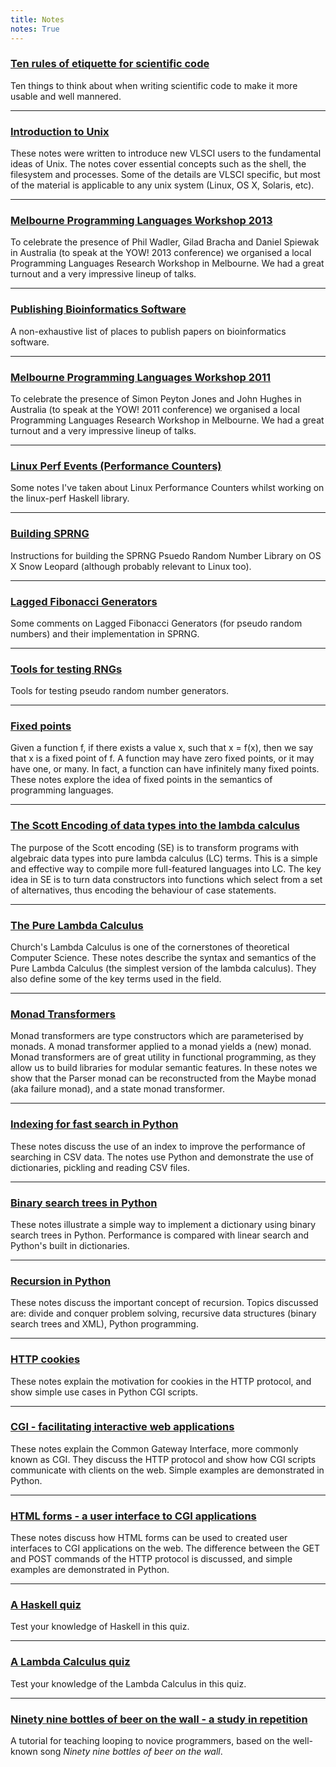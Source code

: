 ```yaml
---
title: Notes
notes: True
---
```


### [Ten rules of etiquette for scientific code](/scientific_software_etiquette.html)

Ten things to think about when writing scientific code to make it more usable and well mannered.

****

### [Introduction to Unix](/docs/intro_to_unix.pdf)

These notes were written to introduce new VLSCI users to the fundamental ideas of Unix. The notes cover
essential concepts such as the shell, the filesystem and processes. Some of the details are VLSCI specific,
but most of the material is applicable to any unix system (Linux, OS X, Solaris, etc).

****

### [Melbourne Programming Languages Workshop 2013](/melbPL2013.html)

To celebrate the presence of Phil Wadler, Gilad Bracha and Daniel Spiewak in Australia (to speak at the YOW! 2013 conference) we organised a local Programming Languages Research Workshop in Melbourne. We had a great turnout and a very impressive lineup of talks. 

****

### [Publishing Bioinformatics Software](/bioinfPubs.html)

A non-exhaustive list of places to publish papers on bioinformatics software. 

****

### [Melbourne Programming Languages Workshop 2011](/melbPL2011.html)

To celebrate the presence of Simon Peyton Jones and John Hughes in Australia (to speak at the YOW! 2011 conference) we organised a local Programming Languages Research Workshop in Melbourne. We had a great turnout and a very impressive lineup of talks. 

****

### [Linux Perf Events (Performance Counters)](/linuxPerfEvents.html)

Some notes I've taken about Linux Performance Counters whilst working on the linux-perf Haskell library.

****

### [Building SPRNG](/sprng.html)

Instructions for building the SPRNG Psuedo Random Number Library on OS X Snow Leopard (although probably relevant to Linux too).

****

### [Lagged Fibonacci Generators](/lfg.html)

Some comments on Lagged Fibonacci Generators (for pseudo random numbers) and their implementation in SPRNG.

****

### [Tools for testing RNGs](/rng_test.html)

Tools for testing pseudo random number generators.

****

### [Fixed points](/fixed_points.html)

Given a function f, if there exists a value x, such that x = f(x), then we say that x is a fixed point of f. A function may have zero fixed points, or it may have one, or many. In fact, a function can have infinitely many fixed points. These notes explore the idea of fixed points in the semantics of programming languages.

****

### [The Scott Encoding of data types into the lambda calculus](/scott_encoding.html)

The purpose of the Scott encoding (SE) is to transform programs with algebraic data types into pure lambda calculus (LC) terms. This is a simple and effective way to compile more full-featured languages into LC. The key idea in SE is to turn data constructors into functions which select from a set of alternatives, thus encoding the behaviour of case statements.

****

### [The Pure Lambda Calculus](/pure_lambda_calculus.html)

Church's Lambda Calculus is one of the cornerstones of theoretical Computer Science. These notes describe the syntax and semantics of the Pure Lambda Calculus (the simplest version of the lambda calculus). They also define some of the key terms used in the field.

****

### [Monad Transformers](/docs/MonadTransformers.lhs)

Monad transformers are type constructors which are parameterised by monads. A monad transformer applied to a monad yields a (new) monad. Monad transformers are of great utility in functional programming, as they allow us to build libraries for modular semantic features. In these notes we show that the Parser monad can be reconstructed from the Maybe monad (aka failure monad), and a state monad transformer.

****

### [Indexing for fast search in Python](/docs/indexing.pdf)

These notes discuss the use of an index to improve the performance of searching in CSV data. The notes use Python and demonstrate the use of dictionaries, pickling and reading CSV files.

****

### [Binary search trees in Python](/docs/binary_search_trees.pdf)

These notes illustrate a simple way to implement a dictionary using binary search trees in Python. Performance is compared with linear search and Python's built in dictionaries.

****

### [Recursion in Python](/docs/recursion.pdf)

These notes discuss the important concept of recursion. Topics discussed are: divide and conquer problem solving, recursive data structures (binary search trees and XML), Python programming.

****

### [HTTP cookies](/docs/cookies.pdf)

These notes explain the motivation for cookies in the HTTP protocol, and show simple use cases in Python CGI scripts.

****

### [CGI - facilitating interactive web applications](/docs/cgi.pdf)

These notes explain the Common Gateway Interface, more commonly known as CGI. They discuss the HTTP protocol and show how CGI scripts communicate with clients on the web. Simple examples are demonstrated in Python.

****

### [HTML forms - a user interface to CGI applications](/docs/htmlforms.pdf)

These notes discuss how HTML forms can be used to created user interfaces to CGI applications on the web. The difference between the GET and POST commands of the HTTP protocol is discussed, and simple examples are demonstrated in Python.

****

### [A Haskell quiz](/docs/haskell_quiz.pdf)

Test your knowledge of Haskell in this quiz.

****

### [A Lambda Calculus quiz](/docs/lambda_calculus_quiz.pdf)

Test your knowledge of the Lambda Calculus in this quiz.

****

### [Ninety nine bottles of beer on the wall - a study in repetition](/docs/Ninety_nine_bottles_of_beer_on_the_wall_.pdf)

A tutorial for teaching looping to novice programmers, based on the well-known song *Ninety nine bottles of beer on the wall*.
